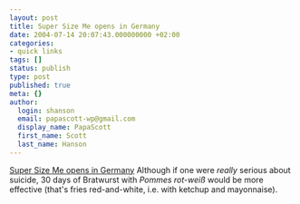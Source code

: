 ```yaml
---
layout: post
title: Super Size Me opens in Germany
date: 2004-07-14 20:07:43.000000000 +02:00
categories:
- quick links
tags: []
status: publish
type: post
published: true
meta: {}
author:
  login: shanson
  email: papascott-wp@gmail.com
  display_name: PapaScott
  first_name: Scott
  last_name: Hanson
---
```

<p><a href="http://www.spiegel.de/kultur/kino/0,1518,308577,00.html" title="Super Size Me: Angriff der Killer-Burger - Kultur - SPIEGEL ONLINE">Super Size Me opens in Germany</a> Although if one were <em>really</em> serious about suicide, 30 days of Bratwurst with <em>Pommes rot-weiß</em> would be more effective (that's fries red-and-white, i.e. with ketchup and mayonnaise).</p>
